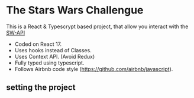 # The Stars Wars Challengue

This is a React & Typescrypt based project, that allow you interact with the [SW-API](https://swapi.dev/)

- Coded on React 17.
- Uses hooks instead of Classes.
- Uses Context API. (Avoid Redux)
- Fully typed using typescript.
- Follows Airbnb code style (https://github.com/airbnb/javascript).

## setting the project

